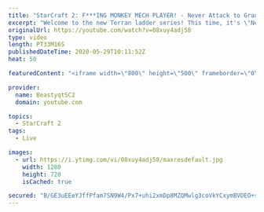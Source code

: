 ```yaml
---
title: "StarCraft 2: F***ING MONKEY MECH PLAYER! - Never Attack to Grandmaster"
excerpt: "Welcome to the new Terran ladder series! This time, it's \"Never Attack to Grandmaster!\" In this challenge, I play as Terran on the EU ladder, and in every game I'm not allowed to attack with any units except for using Ghosts. I'm allowed to make any army units for defending, as long as I don't attack"
originalUrl: https://youtube.com/watch?v=08xuy4adj58
type: video
length: PT33M16S
publishedDateTime: 2020-05-29T10:11:52Z
heat: 50

featuredContent: "<iframe width=\"800\" height=\"500\" frameborder=\"0\" src=\"https://www.youtube.com/embed/08xuy4adj58\" allow=\"accelerometer; autoplay; encrypted-media; gyroscope; picture-in-picture\" allowfullscreen></iframe>"

provider:
  name: BeastyqtSC2
  domain: youtube.com

topics:
  - StarCraft 2
tags:
  - Live

images:
  - url: https://i.ytimg.com/vi/08xuy4adj58/maxresdefault.jpg
    width: 1280
    height: 720
    isCached: true

secured: "B/GE3uEEeYJffPfam7SN9W4/Px7+uhi2xmDp8MZQMwlg3coVkYCxymBVDEO+sJPnUvZ9JK7GosCl8J85OWdmFTMvZov2VmxIcbx1VOkuEkdAQ4cXXqjpYFOyalOnpc5A/h/ubPjOrGU9IDola5krpPpXbljoEd3q/KyzLnu/SJazSJtL7HjQaX9BG9MtMJqKrx9E8VrPCqMZrAsjXtOWBgBZXSp1LIxYJz8KVL0j6/DD7yAebG3DWV8Zyl0TFG5DQyoQs+EuL5t7MO7ps9ac3Geom4VW3H1zIY07zkdITyf1yo0ERwX9sIqO3n5Igt5wdRkx8r0+r714D9oKgSccndYgUFDo2+XAr0gWIs3vnk80pFHzHrkrLjsuao97ShVU7v9hrz+l9IwbGwcMsNjC7bKxXNFNrGVuz4MKuvx9Hsk=;ZYDftL2YLisjt8mIZvB6dg=="
---
```


